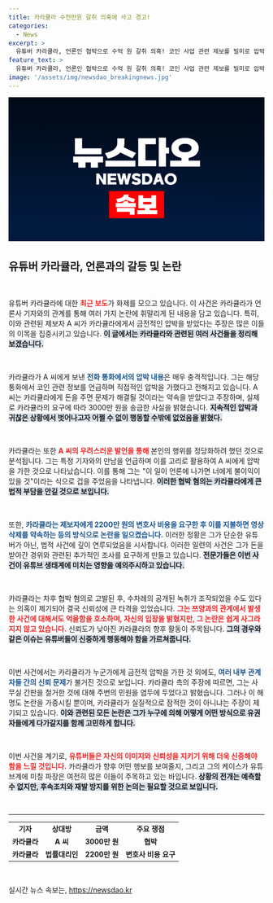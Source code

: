 ```yaml
---
title: 카라큘라 수천만원 갈취 의혹에 사고 경고!
categories:
  - News
excerpt: >
  유튜버 카라큘라, 언론인 협박으로 수억 원 갈취 의혹! 코인 사업 관련 제보를 빌미로 압박하고 법률비용 요구한 정황이 드러나 논란이 일고 있다. 과연 진실은?
feature_text: >
  유튜버 카라큘라, 언론인 협박으로 수억 원 갈취 의혹! 코인 사업 관련 제보를 빌미로 압박하고 법률비용 요구한 정황이 드러나 논란이 일고 있다. 과연 진실은?
image: '/assets/img/newsdao_breakingnews.jpg'
---
```


<p><img src="/assets/img/newsdao_breakingnews.jpg" alt="cryptoinkorea 속보" /></p>

<h2 data-ke-size="size26">유튜버 카라큘라, 언론과의 갈등 및 논란</h2>

<p data-ke-size="size16">&nbsp;</p>

<p>유튜버 카라큘라에 대한 <b><span style="color: #ee2323;">최근 보도</span></b>가 화제를 모으고 있습니다. 이 사건은 카라큘라가 언론사 기자와의 관계를 통해 여러 가지 논란에 휘말리게 된 내용을 담고 있습니다. 특히, 이와 관련된 제보자 A 씨가 카라큘라에게서 금전적인 압박을 받았다는 주장은 많은 이들의 이목을 집중시키고 있습니다. <b><span style="background-color: #21538527;">이 글에서는 카라큘라와 관련된 여러 사건들을 정리해 보겠습니다.</span></b></p>

<p data-ke-size="size16">&nbsp;</p>

<p>카라큘라가 A 씨에게 보낸 <b><span style="color: #1a5490;">전화 통화에서의 압박 내용</span></b>은 매우 충격적입니다. 그는 해당 통화에서 코인 관련 정보를 언급하며 직접적인 압박을 가했다고 전해지고 있습니다. A 씨는 카라큘라에게 돈을 주면 문제가 해결될 것이라는 약속을 받았다고 주장하며, 실제로 카라큘라의 요구에 따라 3000만 원을 송금한 사실을 밝혔습니다. <b><span style="background-color: #21538527;">지속적인 압박과 귀찮은 상황에서 벗어나고자 어쩔 수 없이 행동할 수밖에 없었음을 밝혔다.</span></b></p>

<p data-ke-size="size16">&nbsp;</p>

<p>카라큘라는 또한 <b><span style="color: #ee2323;">A 씨의 우려스러운 발언을 통해</span></b> 본인의 행위를 정당화하려 했던 것으로 분석됩니다. 그는 특정 기자와의 만남을 언급하며 이를 고리로 활용하여 A 씨에게 압박을 가한 것으로 나타났습니다. 이를 통해 그는 "이 일이 언론에 나가면 너에게 불이익이 있을 것"이라는 식으로 겁을 주었음을 나타냅니다. <b><span style="background-color: #21538527;">이러한 협박 혐의는 카라큘라에게 큰 법적 부담을 안길 것으로 보입니다.</span></b></p>

<p data-ke-size="size16">&nbsp;</p>

<p>또한, <b><span style="color: #1a5490;">카라큘라는 제보자에게 2200만 원의 변호사 비용을 요구한 후 이를 지불하면 영상 삭제를 약속하는 등의 방식으로 논란을 일으켰습니다.</span></b> 이러한 정황은 그가 단순한 유튜버가 아닌, 법적 사건에 깊이 연루되었음을 시사합니다. 이러한 일련의 사건은 그가 돈을 받아간 경위와 관련된 추가적인 조사를 요구하게 만들고 있습니다. <b><span style="background-color: #21538527;">전문가들은 이번 사건이 유튜브 생태계에 미치는 영향을 예의주시하고 있습니다.</span></b></p>

<p data-ke-size="size16">&nbsp;</p>

<p>카라큘라는 차후 협박 혐의로 고발된 후, 수차례의 공개된 녹취가 조작되었을 수도 있다는 의혹이 제기되어 결국 신뢰성에 큰 타격을 입었습니다. <b><span style="color: #ee2323;">그는 쯔양과의 관계에서 발생한 사건에 대해서도 억울함을 호소하며, 자신의 입장을 밝혔지만, 그 논란은 쉽게 사그라지지 않고 있습니다.</span></b> 신뢰도가 낮아진 카라큘라의 향후 활동이 주목됩니다. <b><span style="background-color: #21538527;">그의 경우와 같은 이슈는 유튜버들이 신중하게 행동해야 함을 가르쳐줍니다.</span></b></p>

<p data-ke-size="size16">&nbsp;</p>

<p>이번 사건에서는 카라큘라가 누군가에게 금전적 압박을 가한 것 외에도, <b><span style="color: #1a5490;">여러 내부 관계자들 간의 신뢰 문제</span></b>가 불거진 것으로 보입니다. 카라큘라 측의 주장에 따르면, 그는 사무실 간판을 철거한 것에 대해 주변의 민원을 염두에 두었다고 밝혔습니다. 그러나 이 해명도 논란을 가중시킬 뿐이며, 카라큘라가 실질적으로 잠적한 것이 아니냐는 주장이 제기되고 있습니다. <b><span style="background-color: #21538527;">이와 관련된 모든 논란은 그가 누구에 의해 어떻게 어떤 방식으로 유권자들에게 다가갈지를 함께 고민하게 합니다.</span></b></p>

<p data-ke-size="size16">&nbsp;</p>

<p>이번 사건을 계기로, <b><span style="color: #ee2323;">유튜버들은 자신의 이미지와 신뢰성을 지키기 위해 더욱 신중해야 함을 느낄 것입니다.</span></b> 카라큘라가 향후 어떤 행보를 보여줄지, 그리고 그의 케이스가 유튜브계에 미칠 파장은 여전히 많은 이들이 주목하고 있는 바입니다. <b><span style="background-color: #21538527;">상황의 전개는 예측할 수 없지만, 후속조치와 재발 방지를 위한 논의는 필요할 것으로 보입니다.</span></b></p>

<p data-ke-size="size16">&nbsp;</p>

<hr>

<table style="width: 100%; border-collapse: collapse;">
    <tr>
        <td style="text-align: center; height: 17px;"><b>기자</b></td>
        <td style="text-align: center; height: 17px;"><b>상대방</b></td>
        <td style="text-align: center; height: 17px;"><b>금액</b></td>
        <td style="text-align: center; height: 17px;"><b>주요 쟁점</b></td>
    </tr>
    <tr>
        <td style="text-align: center; height: 17px;"><b>카라큘라</b></td>
        <td style="text-align: center; height: 17px;"><b>A 씨</b></td>
        <td style="text-align: center; height: 17px;"><b>3000만 원</b></td>
        <td style="text-align: center; height: 17px;"><b>협박</b></td>
    </tr>
    <tr>
        <td style="text-align: center; height: 17px;"><b>카라큘라</b></td>
        <td style="text-align: center; height: 17px;"><b>법률대리인</b></td>
        <td style="text-align: center; height: 17px;"><b>2200만 원</b></td>
        <td style="text-align: center; height: 17px;"><b>변호사 비용 요구</b></td>
    </tr>
</table>

<p data-ke-size="size16">&nbsp;</p>
실시간 뉴스 속보는, <a href="https://newsdao.kr" rel="dofollow">https://newsdao.kr</a>


